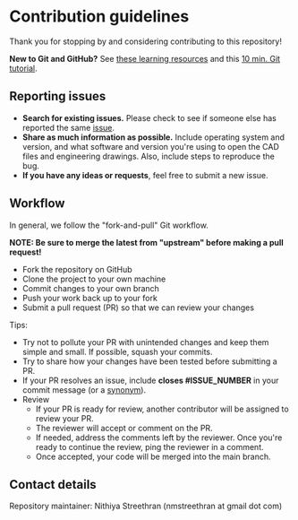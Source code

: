 # Contribution guidelines

Thank you for stopping by and considering contributing to this repository!

**New to Git and GitHub?** See [these learning resources](https://docs.github.com/en/free-pro-team@latest/github/getting-started-with-github/git-and-github-learning-resources) and this [10 min. Git tutorial](https://try.github.io/levels/1/challenges/1/).

## Reporting issues

- **Search for existing issues.** Please check to see if someone else has reported the same [issue](https://github.com/nmstreethran/paper-based-microfluidics/issues).
- **Share as much information as possible.** Include operating system and version, and what software and version you're using to open the CAD files and engineering drawings. Also, include steps to reproduce the bug.
- **If you have any ideas or requests**, feel free to submit a new issue.

## Workflow

In general, we follow the "fork-and-pull" Git workflow.

**NOTE: Be sure to merge the latest from "upstream" before making a pull request!**

- Fork the repository on GitHub
- Clone the project to your own machine
- Commit changes to your own branch
- Push your work back up to your fork
- Submit a pull request (PR) so that we can review your changes

Tips:

- Try not to pollute your PR with unintended changes and keep them simple and small. If possible, squash your commits.
- Try to share how your changes have been tested before submitting a PR.
- If your PR resolves an issue, include **closes #ISSUE_NUMBER** in your commit message (or a [synonym](https://docs.github.com/en/free-pro-team@latest/github/managing-your-work-on-github/linking-a-pull-request-to-an-issue)).
- Review
  - If your PR is ready for review, another contributor will be assigned to review your PR.
  - The reviewer will accept or comment on the PR.
  - If needed, address the comments left by the reviewer. Once you're ready to continue the review, ping the reviewer in a comment.
  - Once accepted, your code will be merged into the main branch.

## Contact details

Repository maintainer: Nithiya Streethran (nmstreethran at gmail dot com)
